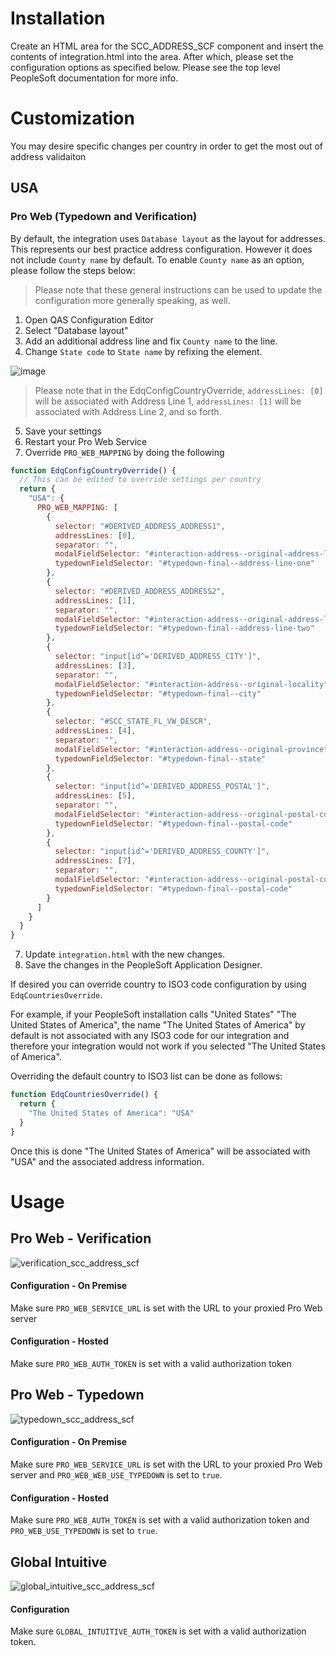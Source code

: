 # Installation
Create an HTML area for the SCC_ADDRESS_SCF component and insert the contents of integration.html
into the area. After which, please set the configuration options as specified below. Please see
the top level PeopleSoft documentation for more info. 

# Customization
You may desire specific changes per country in order to get the most out of
address validaiton

## USA 

### Pro Web (Typedown and Verification)
By default, the integration uses `Database layout` as the layout for addresses. This represents
our best practice address configuration. However it does not include `County name` by default. 
To enable `County name` as an option, please follow the steps below:

> Please note that these general instructions can be used to update the configuration 
  more generally speaking, as well.

1. Open QAS Configuration Editor
2. Select "Database layout"
3. Add an additional address line and fix `County name` to the line. 
4. Change `State code` to `State name` by refixing the element.

![image](https://user-images.githubusercontent.com/5572859/74271178-72279680-4cda-11ea-9b79-30e4a99641e0.png)

> Please note that in the EdqConfigCountryOverride, `addressLines: [0]` will be associated with Address Line 1, `addressLines: [1]` will be 
  associated with Address Line 2, and so forth.
  
5. Save your settings
6. Restart your Pro Web Service
7. Override `PRO_WEB_MAPPING` by doing the following

```javascript
function EdqConfigCountryOverride() {
  // This can be edited to override settings per country
  return {
    "USA": {
      PRO_WEB_MAPPING: [
        {
          selector: "#DERIVED_ADDRESS_ADDRESS1",
          addressLines: [0],
          separator: "",
          modalFieldSelector: "#interaction-address--original-address-line-one",
          typedownFieldSelector: "#typedown-final--address-line-one"
        },
        {
          selector: "#DERIVED_ADDRESS_ADDRESS2",
          addressLines: [1],
          separator: "",
          modalFieldSelector: "#interaction-address--original-address-line-two",
          typedownFieldSelector: "#typedown-final--address-line-two"
        },
        {
          selector: "input[id^='DERIVED_ADDRESS_CITY']",
          addressLines: [3],
          separator: "",
          modalFieldSelector: "#interaction-address--original-locality",
          typedownFieldSelector: "#typedown-final--city"
        },
        {
          selector: "#SCC_STATE_FL_VW_DESCR",
          addressLines: [4],
          separator: "",
          modalFieldSelector: "#interaction-address--original-province",
          typedownFieldSelector: "#typedown-final--state"
        },
        {
          selector: "input[id^='DERIVED_ADDRESS_POSTAL']",
          addressLines: [5],
          separator: "",
          modalFieldSelector: "#interaction-address--original-postal-code",
          typedownFieldSelector: "#typedown-final--postal-code"
        },
        {
          selector: "input[id^='DERIVED_ADDRESS_COUNTY']",
          addressLines: [7],
          separator: "",
          modalFieldSelector: "#interaction-address--original-postal-code",
          typedownFieldSelector: "#typedown-final--postal-code"
        }
      ]
    }
  }
}
```

7. Update `integration.html` with the new changes.
8. Save the changes in the PeopleSoft Application Designer.

If desired you can override country to ISO3 code configuration by using `EdqCountriesOverride`. 

For example, if your PeopleSoft installation calls "United States" "The United States of America",
the name "The United States of America" by default is not associated with any ISO3 code for our
integration and therefore your integration would not work if you selected "The United States of
America". 

Overriding the default country to ISO3 list can be done as follows:

```javascript
function EdqCountriesOverride() {
  return {
    "The United States of America": "USA"
  }
}
```
Once this is done "The United States of America" will be associated with "USA" and the associated
address information.

# Usage
## Pro Web - Verification
![verification_scc_address_scf](https://user-images.githubusercontent.com/5572859/72351121-bc066800-36ad-11ea-97f3-0c0522f54afd.gif)

#### Configuration - On Premise
Make sure `PRO_WEB_SERVICE_URL` is set with the URL to your proxied Pro Web server

#### Configuration - Hosted
Make sure `PRO_WEB_AUTH_TOKEN` is set with a valid authorization token

## Pro Web - Typedown
![typedown_scc_address_scf](https://user-images.githubusercontent.com/5572859/72350725-f7ecfd80-36ac-11ea-8e35-79cc54e9996e.gif)

#### Configuration - On Premise
Make sure `PRO_WEB_SERVICE_URL` is set with the URL to your proxied Pro Web server and
`PRO_WEB_WEB_USE_TYPEDOWN` is set to `true`.

#### Configuration - Hosted
Make sure `PRO_WEB_AUTH_TOKEN` is set with a valid authorization token and `PRO_WEB_USE_TYPEDOWN` is
set to `true`.

## Global Intuitive
![global_intuitive_scc_address_scf](https://user-images.githubusercontent.com/5572859/72350345-4a79ea00-36ac-11ea-8ac4-dfd231c116b9.gif)

#### Configuration
Make sure `GLOBAL_INTUITIVE_AUTH_TOKEN` is set with a valid authorization token.

